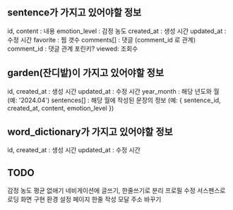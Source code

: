 ## sentence가 가지고 있어야할 정보

id,
content : 내용
emotion_level : 감정 농도
created_at : 생성 시간
updated_at : 수정 시간
favorite : 찜 갯수
comments[] : 댓글 (comment_id 로 관계)
comment_id : 댓글 관계 포린키?
viewed: 조회수

## garden(잔디밭)이 가지고 있어야할 정보

id,
created_at : 생성 시간
updated_at : 수정 시간
year_month : 해당 년도와 월 (예: '2024.04')
sentences[] : 해당 월에 작성된 문장의 정보 (예: { sentence_id, created_at, content, emotion_level })

## word_dictionary가 가지고 있어야할 정보

id,
created_at : 생성 시간
updated_at : 수정 시간

## TODO

감정 농도 평균 없애기
네비게이션에 글쓰기, 한줄쓰기로 분리
프로필 수정 서스펜스로 로딩 화면 구현
환경 설정 페이지
한줄 작성 모달 주소 바꾸기
